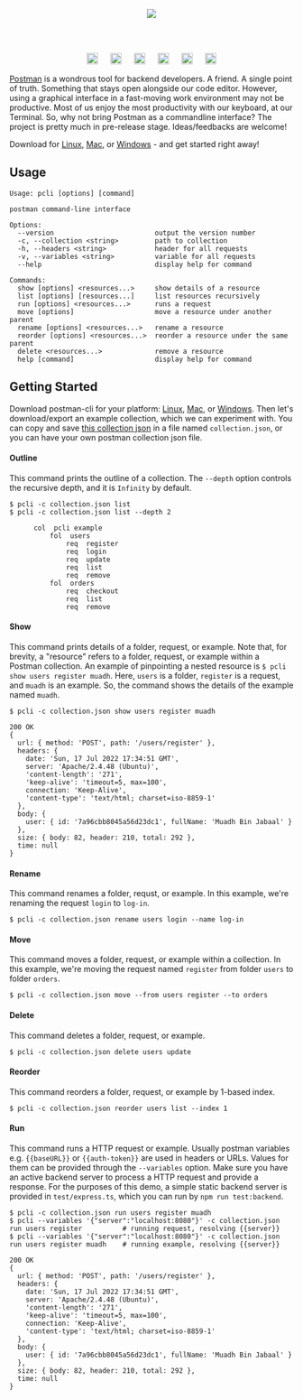 <p align=center><img src="https://img.shields.io/badge/postman%20cli-an%20elegant%20command--line%20for%20postman%20collection-white?style=for-the-badge&logo=postman"></p><br><br>


<p align=center>
<!--img src="https://user-images.githubusercontent.com/50658760/179565718-d6bed09d-86f8-4096-bcd8-03b610cd5624.png"/-->
<img height=20px src="https://badges.aleen42.com/src/node_flat_square.svg">
&emsp;
<img height=20px src="https://badges.aleen42.com/src/cli_flat_square.svg">
&emsp;
<img height=20px src="https://badges.aleen42.com/src/npm_flat_square.svg">
&emsp;

<img height=20px src="https://img.shields.io/badge/License-MIT-brightgreen.svg?style=for-the-badge">
&emsp;
<img height=20px src="https://img.shields.io/github/languages/code-size/midnqp/postman-cli?style=for-the-badge">
&emsp;
<a href="https://github.com/midnqp/postman-cli/actions/workflows/build.yml">
<img height=20px src="https://img.shields.io/github/actions/workflow/status/MidnQP/postman-cli/build.yml?branch=main&logo=github&style=for-the-badge">
</a>
</p>

[Postman](https://www.postman.com) is a wondrous tool for backend developers. A friend. A single point of truth. Something that stays open alongside our code editor. However, using a graphical interface in a fast-moving work environment may not be productive. Most of us enjoy the most productivity with our keyboard, at our Terminal. So, why not bring Postman as a commandline interface? The project is pretty much in pre-release stage. Ideas/feedbacks are welcome!

Download for [Linux](https://github.com/MidnQP/postman-cli/releases/download/0.0.3/pcli), [Mac](https://github.com/MidnQP/postman-cli/releases/download/0.0.3/pcli-macos-x64), or [Windows](https://github.com/MidnQP/postman-cli/releases/download/0.0.3/pcli.exe) - and get started right away!


## Usage

```
Usage: pcli [options] [command]

postman command-line interface

Options:
  --version                         output the version number
  -c, --collection <string>         path to collection
  -h, --headers <string>            header for all requests
  -v, --variables <string>          variable for all requests
  --help                            display help for command

Commands:
  show [options] <resources...>     show details of a resource
  list [options] [resources...]     list resources recursively
  run [options] <resources...>      runs a request
  move [options]                    move a resource under another parent
  rename [options] <resources...>   rename a resource
  reorder [options] <resources...>  reorder a resource under the same parent
  delete <resources...>             remove a resource
  help [command]                    display help for command
```

## Getting Started
Download postman-cli for your platform: [Linux](https://github.com/MidnQP/postman-cli/releases/download/0.0.3/pcli), [Mac](https://github.com/MidnQP/postman-cli/releases/download/0.0.3/pcli-macos-x64), or [Windows](https://github.com/MidnQP/postman-cli/releases/download/0.0.3/pcli.exe). Then let's download/export an example collection, which we can experiment with. You can copy and save [this collection json](https://api.postman.com/collections/17618914-61ab9b2b-4d20-46fb-bf0e-2952a69aae1b?access_key=PMAT-01GP5G11PGPYX8TMMQJVTZ96AC) in a file named `collection.json`, or you can have your own postman collection json file.


#### Outline
This command prints the outline of a collection. The `--depth` option controls the recursive depth, and it is `Infinity` by default.
```
$ pcli -c collection.json list             
$ pcli -c collection.json list --depth 2 

      col  pcli example
          fol  users
              req  register
              req  login
              req  update
              req  list
              req  remove
          fol  orders
              req  checkout
              req  list
              req  remove
```

#### Show
This command prints details of a folder, request, or example. Note that, for brevity, a "resource" refers to a folder, request, or example within a Postman collection. An example of pinpointing a nested resource is `$ pcli show users register muadh`. Here, `users` is a folder, `register` is a request, and `muadh` is an example. So, the command shows the details of the example named `muadh`.


```
$ pcli -c collection.json show users register muadh
                                                   
200 OK
{
  url: { method: 'POST', path: '/users/register' },  
  headers: {
    date: 'Sun, 17 Jul 2022 17:34:51 GMT',
    server: 'Apache/2.4.48 (Ubuntu)',
    'content-length': '271',
    'keep-alive': 'timeout=5, max=100',
    connection: 'Keep-Alive',
    'content-type': 'text/html; charset=iso-8859-1'
  },
  body: {
    user: { id: '7a96cbb8045a56d23dc1', fullName: 'Muadh Bin Jabaal' }
  },
  size: { body: 82, header: 210, total: 292 },
  time: null
}
```

#### Rename
This command renames a folder, requst, or example. In this example, we're renaming the request `login` to `log-in`.

```
$ pcli -c collection.json rename users login --name log-in
```

#### Move
This command moves a folder, request, or example within a collection. In this example, we're moving the request named `register` from folder `users` to folder `orders`.

```
$ pcli -c collection.json move --from users register --to orders
```

#### Delete
This command deletes a folder, request, or example.

```
$ pcli -c collection.json delete users update
```

#### Reorder
This command reorders a folder, request, or example by 1-based index.

```
$ pcli -c collection.json reorder users list --index 1
```

#### Run
This command runs a HTTP request or example. Usually postman variables e.g. `{{baseURL}}` or `{{auth-token}}` are used in headers or URLs. Values for them can be provided through the `--variables` option. Make sure you have an active backend server to process a HTTP request and provide a response. For the purposes of this demo, a simple static backend server is provided in `test/express.ts`, which you can run by `npm run test:backend`.

```
$ pcli -c collection.json run users register muadh
$ pcli --variables '{"server":"localhost:8080"}' -c collection.json run users register          # running request, resolving {{server}}
$ pcli --variables '{"server":"localhost:8080"}' -c collection.json run users register muadh    # running example, resolving {{server}}

200 OK
{
  url: { method: 'POST', path: '/users/register' },  
  headers: {
    date: 'Sun, 17 Jul 2022 17:34:51 GMT',
    server: 'Apache/2.4.48 (Ubuntu)',
    'content-length': '271',
    'keep-alive': 'timeout=5, max=100',
    connection: 'Keep-Alive',
    'content-type': 'text/html; charset=iso-8859-1'
  },
  body: {
    user: { id: '7a96cbb8045a56d23dc1', fullName: 'Muadh Bin Jabaal' }
  },
  size: { body: 82, header: 210, total: 292 },
  time: null
}
```
